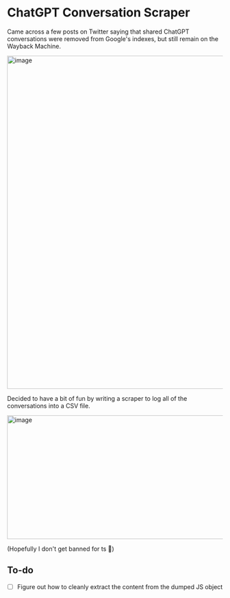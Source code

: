 # ChatGPT Conversation Scraper

Came across a few posts on Twitter saying that shared ChatGPT conversations were removed from Google's indexes, but still remain on the Wayback Machine.

<img width="1263" height="778" alt="image" src="https://github.com/user-attachments/assets/757fb2ba-ba28-4917-8b4e-cf38578e17ca" />

Decided to have a bit of fun by writing a scraper to log all of the conversations into a CSV file.

<img width="712" height="289" alt="image" src="https://github.com/user-attachments/assets/cfaaf20c-84f6-4cb4-b79d-d4aa38e5c57a" />

(Hopefully I don't get banned for ts 🥀)

## To-do

- [ ] Figure out how to cleanly extract the content from the dumped JS object
